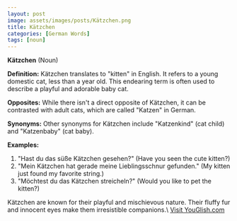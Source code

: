 ```yaml
---
layout: post
image: assets/images/posts/Kätzchen.png
title: Kätzchen
categories: [German Words]
tags: [noun]
---
```


**Kätzchen** (Noun)

**Definition:** Kätzchen translates to "kitten" in English. It refers to a young domestic cat, less than a year old. This endearing term is often used to describe a playful and adorable baby cat.

**Opposites:** While there isn't a direct opposite of Kätzchen, it can be contrasted with adult cats, which are called "Katzen" in German.

**Synonyms:** Other synonyms for Kätzchen include "Katzenkind" (cat child) and "Katzenbaby" (cat baby).

**Examples:**
1. "Hast du das süße Kätzchen gesehen?" (Have you seen the cute kitten?)
2. "Mein Kätzchen hat gerade meine Lieblingsschnur gefunden." (My kitten just found my favorite string.)
3. "Möchtest du das Kätzchen streicheln?" (Would you like to pet the kitten?)

Kätzchen are known for their playful and mischievous nature. Their fluffy fur and innocent eyes make them irresistible companions.\ <a id="yg-widget-0" class="youglish-widget" data-query="Kätzchen" data-lang="german" data-components="8412" data-auto-start="0" data-bkg-color="theme_light" data-title="How%20to%20pronounce%20Kätzchen%20in%20German"  rel="nofollow" href="https://youglish.com">Visit YouGlish.com</a><script async src="https://youglish.com/public/emb/widget.js" charset="utf-8"></script>